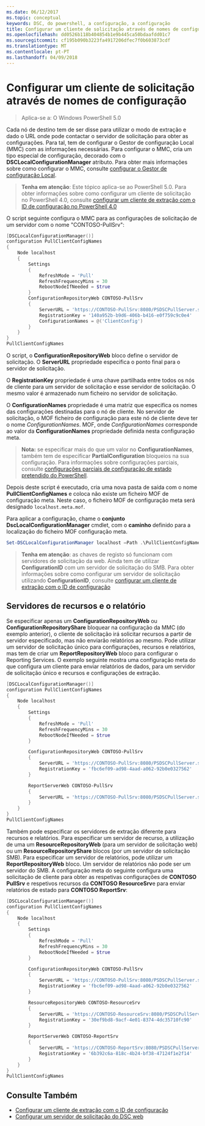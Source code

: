 ```yaml
---
ms.date: 06/12/2017
ms.topic: conceptual
keywords: DSC, do powershell, a configuração, a configuração
title: Configurar um cliente de solicitação através de nomes de configuração
ms.openlocfilehash: dd0526b118b404854b1e9b445ca50bdaafdd01c7
ms.sourcegitcommit: cf195b090b3223fa4917206dfec7f0b603873cdf
ms.translationtype: MT
ms.contentlocale: pt-PT
ms.lasthandoff: 04/09/2018
---
```

# <a name="setting-up-a-pull-client-using-configuration-names"></a>Configurar um cliente de solicitação através de nomes de configuração

> Aplica-se a: O Windows PowerShell 5.0

Cada nó de destino tem de ser disse para utilizar o modo de extração e dado o URL onde pode contactar o servidor de solicitação para obter as configurações.
Para tal, tem de configurar o Gestor de configuração Local (MMC) com as informações necessárias.
Para configurar o MMC, cria um tipo especial de configuração, decorado com o **DSCLocalConfigurationManager** atributo.
Para obter mais informações sobre como configurar o MMC, consulte [configurar o Gestor de configuração Local](metaConfig.md).

> **Tenha em atenção**: Este tópico aplica-se ao PowerShell 5.0.
Para obter informações sobre como configurar um cliente de solicitação no PowerShell 4.0, consulte [configurar um cliente de extração com o ID de configuração no PowerShell 4.0](pullClientConfigID4.md)

O script seguinte configura o MMC para as configurações de solicitação de um servidor com o nome "CONTOSO-PullSrv":

```powershell
[DSCLocalConfigurationManager()]
configuration PullClientConfigNames
{
    Node localhost
    {
        Settings
        {
            RefreshMode = 'Pull'
            RefreshFrequencyMins = 30
            RebootNodeIfNeeded = $true
        }
        ConfigurationRepositoryWeb CONTOSO-PullSrv
        {
            ServerURL = 'https://CONTOSO-PullSrv:8080/PSDSCPullServer.svc'
            RegistrationKey = '140a952b-b9d6-406b-b416-e0f759c9c0e4'
            ConfigurationNames = @('ClientConfig')
        }
    }
}
PullClientConfigNames
```

O script, o **ConfigurationRepositoryWeb** bloco define o servidor de solicitação.
O **ServerURL** propriedade especifica o ponto final para o servidor de solicitação.

O **RegistrationKey** propriedade é uma chave partilhada entre todos os nós de cliente para um servidor de solicitação e esse servidor de solicitação.
O mesmo valor é armazenado num ficheiro no servidor de solicitação.

O **ConfigurationNames** propriedade é uma matriz que especifica os nomes das configurações destinadas para o nó de cliente.
No servidor de solicitação, o MOF ficheiro de configuração para este nó de cliente deve ter o nome *ConfigurationNames*. MOF, onde *ConfigurationNames* corresponde ao valor da **ConfigurationNames**  propriedade definida nesta configuração meta.

>**Nota:** se especificar mais do que um valor no **ConfigurationNames**, também tem de especificar **PartialConfiguration** bloqueios na sua configuração.
Para informações sobre configurações parciais, consulte [configurações parciais de configuração de estado pretendido do PowerShell](partialConfigs.md).

Depois deste script é executado, cria uma nova pasta de saída com o nome **PullClientConfigNames** e coloca não existe um ficheiro MOF de configuração meta.
Neste caso, o ficheiro MOF de configuração meta será designado `localhost.meta.mof`.

Para aplicar a configuração, chame o **conjunto DscLocalConfigurationManager** cmdlet, com o **caminho** definido para a localização do ficheiro MOF configuração meta.

```powershell
Set-DSCLocalConfigurationManager localhost –Path .\PullClientConfigNames –Verbose.
```

> **Tenha em atenção**: as chaves de registo só funcionam com servidores de solicitação da web.
Ainda tem de utilizar **ConfigurationID** com um servidor de solicitação do SMB.
Para obter informações sobre como configurar um servidor de solicitação utilizando **ConfigurationID**, consulte [configurar um cliente de extração com o ID de configuração](PullClientConfigNames.md)

## <a name="resource-and-report-servers"></a>Servidores de recursos e o relatório

Se especificar apenas um **ConfigurationRepositoryWeb** ou **ConfigurationRepositoryShare** bloquear na configuração da MMC (do exemplo anterior), o cliente de solicitação irá solicitar recursos a partir de servidor especificado, mas não enviarão relatórios ao mesmo.
Pode utilizar um servidor de solicitação único para configurações, recursos e relatórios, mas tem de criar um **ReportRepositoryWeb** bloco para configurar o Reporting Services.
O exemplo seguinte mostra uma configuração meta do que configura um cliente para enviar relatórios de dados, para um servidor de solicitação único e recursos e configurações de extração.

```powershell
[DSCLocalConfigurationManager()]
configuration PullClientConfigNames
{
    Node localhost
    {
        Settings
        {
            RefreshMode = 'Pull'
            RefreshFrequencyMins = 30
            RebootNodeIfNeeded = $true
        }

        ConfigurationRepositoryWeb CONTOSO-PullSrv
        {
            ServerURL = 'https://CONTOSO-PullSrv:8080/PSDSCPullServer.svc'
            RegistrationKey = 'fbc6ef09-ad98-4aad-a062-92b0e0327562'
        }

        ReportServerWeb CONTOSO-PullSrv
        {
            ServerURL = 'https://CONTOSO-PullSrv:8080/PSDSCPullServer.svc'
        }
    }
}
PullClientConfigNames
```

Também pode especificar os servidores de extração diferente para recursos e relatórios.
Para especificar um servidor de recurso, a utilização de uma um **ResourceRepositoryWeb** (para um servidor de solicitação web) ou um **ResourceRepositoryShare** blocos (por um servidor de solicitação SMB).
Para especificar um servidor de relatórios, pode utilizar um **ReportRepositoryWeb** bloco.
Um servidor de relatórios não pode ser um servidor do SMB.
A configuração meta do seguinte configura uma solicitação de cliente para obter as respetivas configurações de **CONTOSO PullSrv** e respetivos recursos da **CONTOSO ResourceSrv**e para enviar relatórios de estado para  **CONTOSO ReportSrv**:

```powershell
[DSCLocalConfigurationManager()]
configuration PullClientConfigNames
{
    Node localhost
    {
        Settings
        {
            RefreshMode = 'Pull'
            RefreshFrequencyMins = 30
            RebootNodeIfNeeded = $true
        }

        ConfigurationRepositoryWeb CONTOSO-PullSrv
        {
            ServerURL = 'https://CONTOSO-PullSrv:8080/PSDSCPullServer.svc'
            RegistrationKey = 'fbc6ef09-ad98-4aad-a062-92b0e0327562'
        }

        ResourceRepositoryWeb CONTOSO-ResourceSrv
        {
            ServerURL = 'https://CONTOSO-ResourceSrv:8080/PSDSCPullServer.svc'
            RegistrationKey = '30ef9bd8-9acf-4e01-8374-4dc35710fc90'
        }

        ReportServerWeb CONTOSO-ReportSrv
        {
            ServerURL = 'https://CONTOSO-ReportSrv:8080/PSDSCPullServer.svc'
            RegistrationKey = '6b392c6a-818c-4b24-bf38-47124f1e2f14'
        }
    }
}
PullClientConfigNames
```

## <a name="see-also"></a>Consulte Também

* [Configurar um cliente de extração com o ID de configuração](PullClientConfigNames.md)
* [Configurar um servidor de solicitação do DSC web](pullServer.md)